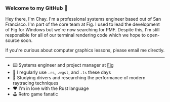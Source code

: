 ### Welcome to my GitHub 👋
Hey there, I'm Chay. I'm a professional systems engineer based out of San Francisco. I'm part of the core team at Fig. I used to lead the development of Fig for Windows but we're now searching for PMF. Despite this, I'm still responsible for all of our terminal rendering code which we hope to open-source soon.

If you're curious about computer graphics lessons, please email me directly.

---

- ⌨️ Systems engineer and project manager at [Fig](https://github.com/withfig)
- 📓 I regularly use `.rs`, `.wgsl`, and `.ts` these days
- 🌱 Studying drivers and researching the performance of modern raytracing techniques
- ❤️ I'm in love with the Rust language
- 🕹️ Retro game fanatic
